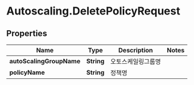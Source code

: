 # Autoscaling.DeletePolicyRequest

## Properties
Name | Type | Description | Notes
------------ | ------------- | ------------- | -------------
**autoScalingGroupName** | **String** | 오토스케일링그룹명 | 
**policyName** | **String** | 정책명 | 



